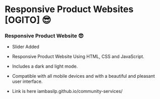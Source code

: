 # Responsive Product Websites [OGITO] 😎
### Responsive Product Website 😎

- Slider Added
- Responsive Product Website Using HTML, CSS and JavaScript.
- Includes a dark and light mode.
- Compatible with all mobile devices and with a beautiful and pleasant user interface.

- Link is here iambasilp.github.io/community-services/

